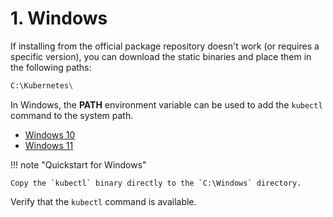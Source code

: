 # 1. Windows
If installing from the official package repository doesn't work (or requires a specific version), you can download the static binaries and place them in the following paths:

```bash
C:\Kubernetes\
```

In Windows, the **PATH** environment variable can be used to add the `kubectl` command to the system path.
- [Windows 10](https://www.thewindowsclub.com/how-to-add-edit-a-path-variable-in-windows)
- [Windows 11](https://thecategorizer.com/windows/how-to-add-path-and-environment-variables-in-windows/)

!!! note "Quickstart for Windows"

    Copy the `kubectl` binary directly to the `C:\Windows` directory.

Verify that the `kubectl` command is available.